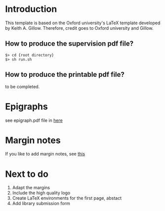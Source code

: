# Introduction

This template is based on the Oxford university's LaTeX template developed by Keith A. Gillow. Therefore, credit goes to Oxford university and Gillow.


## How to produce the supervision pdf file?

```
$> cd {root directory}
$> sh run.sh
```

## How to produce the printable pdf file?

to be completed.


# Epigraphs

see epigraph.pdf file in [here](https://ctan.org/tex-archive/macros/latex/contrib/epigraph?lang=en)

# Margin notes

If you like to add margin notes, see [this](https://en.wikibooks.org/wiki/LaTeX/Footnotes_and_Margin_Notes)

# Next to do
1. Adapt the margins
1. Include the high quality logo
1. Create LaTeX environments for the first page, abstact 
1. Add library submission form
